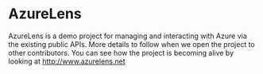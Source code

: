 # AzureLens
AzureLens is a demo project for managing and interacting with Azure via the existing public APIs. More details to follow when we open the project to other contributors. You can see how the project is becoming alive by looking at http://www.azurelens.net
